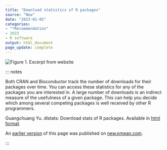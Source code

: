 ```yaml
---
title: "Download statistics of R packages"
source: "New"
date: "2023-01-05"
categories:
- "*Recommendation"
- 2023
- R software
output: html_document
page_update: complete
---
```


![Figure 1. Excerpt from website](http://www.pmean.com/new-images/23/dlstats-package-01.png)

::: notes

Both CRAN and Bioconductor track the number of downloads for their packages over time. You can access these statistics for any of the packages you are interested in. A large number of downloads is an indirect measure of the usefulness of a given package. This can help you decide which among several competing packages is well received by other R programmers.

Guangchuang Yu. dlstats: Download stats of R packages. Available in [html format][gyu1].

[gyu1]: https://cran.r-project.org/web/packages/dlstats/vignettes/dlstats.html

An [earlier version][sim2] of this page was published on [new.pmean.com][sim1].

[sim1]: http://new.pmean.com
[sim2]: http://new.pmean.com/dlstats-package/

:::
